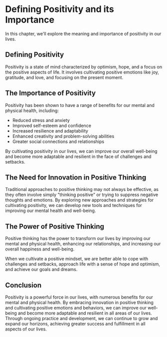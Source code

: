 Defining Positivity and its Importance
===============================================================

In this chapter, we'll explore the meaning and importance of positivity in our lives.

Defining Positivity
-------------------

Positivity is a state of mind characterized by optimism, hope, and a focus on the positive aspects of life. It involves cultivating positive emotions like joy, gratitude, and love, and focusing on the present moment.

The Importance of Positivity
----------------------------

Positivity has been shown to have a range of benefits for our mental and physical health, including:

* Reduced stress and anxiety
* Improved self-esteem and confidence
* Increased resilience and adaptability
* Enhanced creativity and problem-solving abilities
* Greater social connections and relationships

By cultivating positivity in our lives, we can improve our overall well-being and become more adaptable and resilient in the face of challenges and setbacks.

The Need for Innovation in Positive Thinking
--------------------------------------------

Traditional approaches to positive thinking may not always be effective, as they often involve simply "thinking positive" or trying to suppress negative thoughts and emotions. By exploring new approaches and strategies for cultivating positivity, we can develop new tools and techniques for improving our mental health and well-being.

The Power of Positive Thinking
------------------------------

Positive thinking has the power to transform our lives by improving our mental and physical health, enhancing our relationships, and increasing our overall happiness and well-being.

When we cultivate a positive mindset, we are better able to cope with challenges and setbacks, approach life with a sense of hope and optimism, and achieve our goals and dreams.

Conclusion
----------

Positivity is a powerful force in our lives, with numerous benefits for our mental and physical health. By embracing innovation in positive thinking and cultivating positive emotions and behaviors, we can improve our well-being and become more adaptable and resilient in all areas of our lives. Through ongoing practice and development, we can continue to grow and expand our horizons, achieving greater success and fulfillment in all aspects of our lives.
